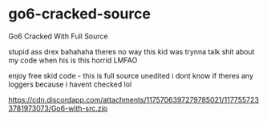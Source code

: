 # go6-cracked-source
Go6 Cracked With Full Source


stupid ass drex bahahaha theres no way this kid was trynna talk shit about my code when his is this horrid LMFAO

enjoy free skid code - this is full source unedited i dont know if theres any loggers because i havent checked lol

https://cdn.discordapp.com/attachments/1175706397279785021/1177557233781973073/Go6-with-src.zip
